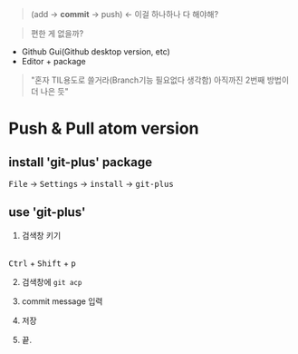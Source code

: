 > (add -> **commit** -> push) <- 이걸 하나하나 다 해야해?

> 편한 게 없을까?

- Github Gui(Github desktop version, etc)
- Editor + package

> "혼자 TIL용도로 쓸거라(Branch기능 필요없다 생각함) 아직까진 2번째 방법이 더 나은 듯"

# Push & Pull atom version

## install 'git-plus' package
<kbd>File</kbd> -> <kbd>Settings</kbd> -> <kbd>install</kbd> -> <kbd>git-plus</kbd>

## use 'git-plus'

1. 검색창 키기
</br>
<kbd>Ctrl</kbd> + <kbd> Shift</kbd> + <kbd> p </kbd>

2. 검색창에 `git acp`

3. commit message 입력

4. 저장

5. 끝.
